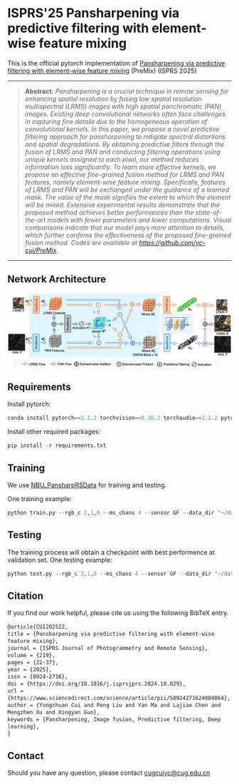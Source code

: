 # ISPRS'25 Pansharpening via predictive filtering with element-wise feature mixing

This is the official pytorch implementation of [Pansharpening via predictive filtering with element-wise feature mixing](https://www.sciencedirect.com/science/article/abs/pii/S0924271624004064) (PreMix) (ISPRS 2025)


<hr />

> **Abstract:** *Pansharpening is a crucial technique in remote sensing for enhancing spatial resolution by fusing low spatial resolution multispectral (LRMS) images with high spatial panchromatic (PAN) images. Existing deep convolutional networks often face challenges in capturing fine details due to the homogeneous operation of convolutional kernels. In this paper, we propose a novel predictive filtering approach for pansharpening to mitigate spectral distortions and spatial degradations. By obtaining predictive filters through the fusion of LRMS and PAN and conducting filtering operations using unique kernels assigned to each pixel, our method reduces information loss significantly. To learn more effective kernels, we propose an effective fine-grained fusion method for LRMS and PAN features, namely element-wise feature mixing. Specifically, features of LRMS and PAN will be exchanged under the guidance of a learned mask. The value of the mask signifies the extent to which the element will be mixed. Extensive experimental results demonstrate that the proposed method achieves better performances than the state-of-the-art models with fewer parameters and lower computations. Visual comparisons indicate that our model pays more attention to details, which further confirms the effectiveness of the proposed fine-grained fusion method. Codes are available at https://github.com/yc-cui/PreMix.* 
<hr />


## Network Architecture

![](assets/overview.jpg)


## Requirements

Install pytorch:

```python
conda install pytorch==2.1.2 torchvision==0.16.2 torchaudio==2.1.2 pytorch-cuda=11.8 -c pytorch -c nvidia
```

Install other required packages:

```python
pip install -r requirements.txt
```

## Training

We use [NBU_PansharpRSData](https://github.com/starboot/NBU_PansharpRSData) for training and testing.

One training example:
```python
python train.py --rgb_c 2,1,0 --ms_chans 4 --sensor GF --data_dir "~/data/3 Gaofen-1" --embed_dim 32 --kernel_size 3 --pf_kernel 3 --num_layers 1 --EWFM --activation tanh+relu
```


## Testing

The training process will obtain a checkpoint with best performence at validation set. One testing example:

```python
python test.py --rgb_c 2,1,0 --ms_chans 4 --sensor GF --data_dir "~/data/3 Gaofen-1" --embed_dim 32 --kernel_size 3 --pf_kernel 3 --num_layers 1 --EWFM --activation tanh+relu --ckpt log_m=PreMixHuge_s=GF_l=1_d=32_k=3_pfk=3_EWFM=True_a=tanh+relu/ep=279_PSNR=44.7997.ckpt
```


## Citation

If you find our work helpful, please cite us using the following BibTeX entry.
```
@article{CUI202522,
title = {Pansharpening via predictive filtering with element-wise feature mixing},
journal = {ISPRS Journal of Photogrammetry and Remote Sensing},
volume = {219},
pages = {22-37},
year = {2025},
issn = {0924-2716},
doi = {https://doi.org/10.1016/j.isprsjprs.2024.10.029},
url = {https://www.sciencedirect.com/science/article/pii/S0924271624004064},
author = {Yongchuan Cui and Peng Liu and Yan Ma and Lajiao Chen and Mengzhen Xu and Xingyan Guo},
keywords = {Pansharpening, Image fusion, Predictive filtering, Deep learning},
}
```

## Contact

Should you have any question, please contact cugcuiyc@cug.edu.cn